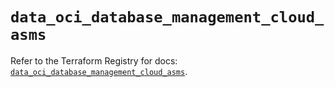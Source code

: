 # `data_oci_database_management_cloud_asms`

Refer to the Terraform Registry for docs: [`data_oci_database_management_cloud_asms`](https://registry.terraform.io/providers/hashicorp/oci/7.19.0/docs/data-sources/database_management_cloud_asms).
